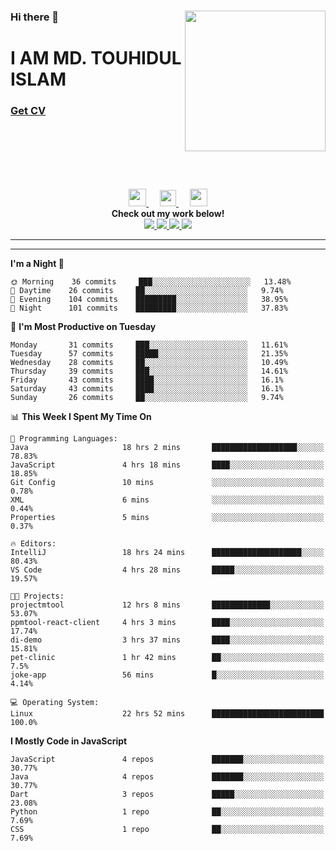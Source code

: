 <div>
<img align="right" width="225" height="225" src="https://touhid-jisan.github.io/img/about-us.png">
<div>
  <h3> </h3>
  <h3> </h3>
  <h3>Hi there 👋</h3>
  <h1>I AM MD. TOUHIDUL ISLAM</h1>
 <!-- <h3>Software Engineer</h3> -->
  <h3> <a href="https://touhid-jisan.github.io/pdf/Touhidul_Islam.pdf"><span>Get CV</span></a></h3>
</div>
</div>
<br/><br/><br/><br/><br/>

<p align="center">
  <a href= "https://www.instagram.com/touhid_jisan/">
    <img src="https://img.icons8.com/ios-glyphs/256/000000/instagram-new.svg" width="28px"/>
  </a>
  &emsp;
  <a href="https://www.linkedin.com/in/touhid-jisan/">
    <img src="https://img.icons8.com/ios-filled/256/000000/linkedin.svg" width="26px"/>
  </a>
  &emsp;
  <a href="http://touhid-jisan.github.io/">
    <img src="https://img.icons8.com/material/256/000000/globe--v1.png" width="28px"/>
  </a>
  <br> 
  <strong>Check out my work below!</strong><br>
  
  <a href="https://badges.pufler.dev/years/touhid-jisan?style=flat-square&color=black&logo=github">
    <img src="https://badges.pufler.dev/years/touhid-jisan?style=flat-square&color=black&logo=github">
  </a>
  <a href="https://github.com/touhid-jisan?tab=repositories">
    <img src="https://badges.pufler.dev/repos/touhid-jisan?style=flat-square&color=black&logo=github">
  </a>
  <a href="https://gist.github.com/touhid-jisan">
    <img src="https://badges.pufler.dev/gists/touhid-jisan?style=flat-square&color=black&logo=github">
  </a>
  <a href="https://github.com/touhid-jisan">
    <img src="https://badges.pufler.dev/commits/monthly/touhid-jisan?style=flat-square&color=black&logo=github">
  </a>
</p>
<hr><hr>
<!--
**touhid-jisan/touhid-jisan** is a ✨ _special_ ✨ repository because its `README.md` (this file) appears on your GitHub profile.

Here are some ideas to get you started:

- 🔭 I’m currently working on ...
- 🌱 I’m currently learning ...
- 👯 I’m looking to collaborate on ...
- 🤔 I’m looking for help with ...
- 💬 Ask me about ...
- 📫 How to reach me: ...
- 😄 Pronouns: ...
- ⚡ Fun fact: ...
-->

<!--START_SECTION:waka-->
**I'm a Night 🦉** 

```text
🌞 Morning    36 commits     ███░░░░░░░░░░░░░░░░░░░░░░   13.48% 
🌆 Daytime    26 commits     ██░░░░░░░░░░░░░░░░░░░░░░░   9.74% 
🌃 Evening    104 commits    █████████░░░░░░░░░░░░░░░░   38.95% 
🌙 Night      101 commits    █████████░░░░░░░░░░░░░░░░   37.83%

```
📅 **I'm Most Productive on Tuesday** 

```text
Monday       31 commits     ███░░░░░░░░░░░░░░░░░░░░░░   11.61% 
Tuesday      57 commits     █████░░░░░░░░░░░░░░░░░░░░   21.35% 
Wednesday    28 commits     ██░░░░░░░░░░░░░░░░░░░░░░░   10.49% 
Thursday     39 commits     ███░░░░░░░░░░░░░░░░░░░░░░   14.61% 
Friday       43 commits     ████░░░░░░░░░░░░░░░░░░░░░   16.1% 
Saturday     43 commits     ████░░░░░░░░░░░░░░░░░░░░░   16.1% 
Sunday       26 commits     ██░░░░░░░░░░░░░░░░░░░░░░░   9.74%

```


📊 **This Week I Spent My Time On** 

```text
💬 Programming Languages: 
Java                     18 hrs 2 mins       ███████████████████░░░░░░   78.83% 
JavaScript               4 hrs 18 mins       ████░░░░░░░░░░░░░░░░░░░░░   18.85% 
Git Config               10 mins             ░░░░░░░░░░░░░░░░░░░░░░░░░   0.78% 
XML                      6 mins              ░░░░░░░░░░░░░░░░░░░░░░░░░   0.44% 
Properties               5 mins              ░░░░░░░░░░░░░░░░░░░░░░░░░   0.37%

🔥 Editors: 
IntelliJ                 18 hrs 24 mins      ████████████████████░░░░░   80.43% 
VS Code                  4 hrs 28 mins       █████░░░░░░░░░░░░░░░░░░░░   19.57%

🐱‍💻 Projects: 
projectmtool             12 hrs 8 mins       █████████████░░░░░░░░░░░░   53.07% 
ppmtool-react-client     4 hrs 3 mins        ████░░░░░░░░░░░░░░░░░░░░░   17.74% 
di-demo                  3 hrs 37 mins       ████░░░░░░░░░░░░░░░░░░░░░   15.81% 
pet-clinic               1 hr 42 mins        ██░░░░░░░░░░░░░░░░░░░░░░░   7.5% 
joke-app                 56 mins             █░░░░░░░░░░░░░░░░░░░░░░░░   4.14%

💻 Operating System: 
Linux                    22 hrs 52 mins      █████████████████████████   100.0%

```

**I Mostly Code in JavaScript** 

```text
JavaScript               4 repos             ███████░░░░░░░░░░░░░░░░░░   30.77% 
Java                     4 repos             ███████░░░░░░░░░░░░░░░░░░   30.77% 
Dart                     3 repos             █████░░░░░░░░░░░░░░░░░░░░   23.08% 
Python                   1 repo              ██░░░░░░░░░░░░░░░░░░░░░░░   7.69% 
CSS                      1 repo              ██░░░░░░░░░░░░░░░░░░░░░░░   7.69%

```



<!--END_SECTION:waka-->
